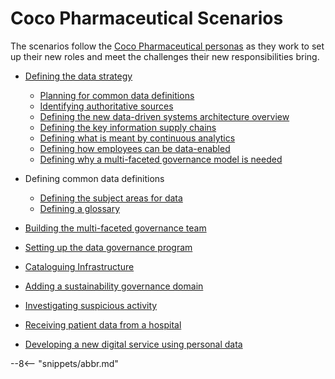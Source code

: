 <!-- SPDX-License-Identifier: CC-BY-4.0 -->
<!-- Copyright Contributors to the ODPi Egeria project. -->

# Coco Pharmaceutical Scenarios

The scenarios follow the [Coco Pharmaceutical personas](/practices/coco-pharmaceuticals/personas/overview) as they work to
set up their new roles and meet the challenges their new responsibilities bring.

* [Defining the data strategy](/practices/coco-pharmaceuticals/scenarios/defining-the-data-strategy/overview)
   
    - [Planning for common data definitions](/practices/coco-pharmaceuticals/scenarios/planning-for-common-data-definitions/overview)
    - [Identifying authoritative sources](/practices/coco-pharmaceuticals/scenarios/identifying-authoritative-sources/overview)
    - [Defining the new data-driven systems architecture overview](/practices/coco-pharmaceuticals/scenarios/defining-new-systems-architecture-overview/overview)
    - [Defining the key information supply chains](/practices/coco-pharmaceuticals/scenarios/defining-information-supply-chains/overview)
    - [Defining what is meant by continuous analytics](/practices/coco-pharmaceuticals/scenarios/defining-continuous-analytics/overview)
    - [Defining how employees can be data-enabled](/practices/coco-pharmaceuticals/scenarios/defining-data-enabled-employees/overview)
    - [Defining why a multi-faceted governance model is needed](/practices/coco-pharmaceuticals/scenarios/defining-multi-faceted-governance/overview)

* Defining common data definitions

    - [Defining the subject areas for data](/practices/coco-pharmaceuticals/scenarios/defining-subject-areas/overview)
    - [Defining a glossary](/practices/coco-pharmaceuticals/scenarios/defining-a-glossary/overview)

* [Building the multi-faceted governance team](/practices/coco-pharmaceuticals/scenarios/building-the-governance-team/overview)

* [Setting up the data governance program](/practices/coco-pharmaceuticals/scenarios/creating-data-governance-program/overview)

* [Cataloguing Infrastructure](/practices/coco-pharmaceuticals/scenarios/cataloguing-infrastructure/overview)

* [Adding a sustainability governance domain](/practices/coco-pharmaceuticals/scenarios/sustainability-initiative/overview)

* [Investigating suspicious activity](/practices/coco-pharmaceuticals/scenarios/investigating-suspicious-activity/overview)

* [Receiving patient data from a hospital](/practices/coco-pharmaceuticals/scenarios/receiving-patient-data-from-a-hospital/overview)

* [Developing a new digital service using personal data](/practices/coco-pharmaceuticals/scenarios/new-clinical-trials-digital-service/overview)


--8<-- "snippets/abbr.md"
